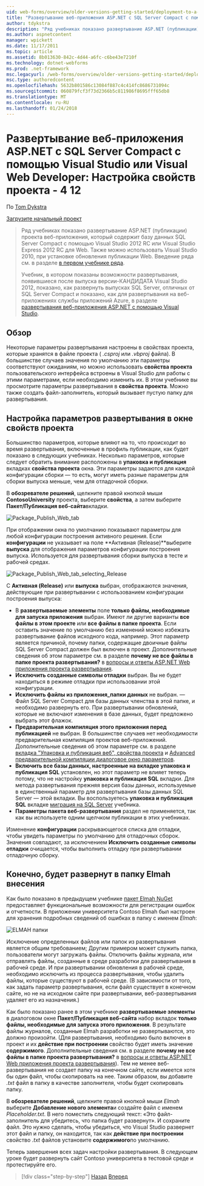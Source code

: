 ```yaml
---
uid: web-forms/overview/older-versions-getting-started/deployment-to-a-hosting-provider/deployment-to-a-hosting-provider-configuring-project-properties-4-of-12
title: "Развертывание веб-приложения ASP.NET с SQL Server Compact с помощью Visual Studio или Visual Web Developer: Настройка свойств проекта - 4 12 | Документы Microsoft"
author: tdykstra
description: "Ряд учебниках показано развертывание ASP.NET (публикации) проекта веб-приложения, который содержит базу данных SQL Server Compact с помощью Visual Stu..."
ms.author: aspnetcontent
manager: wpickett
ms.date: 11/17/2011
ms.topic: article
ms.assetid: 8b013630-842c-4d44-a6fc-c6be43e7210f
ms.technology: dotnet-webforms
ms.prod: .net-framework
msc.legacyurl: /web-forms/overview/older-versions-getting-started/deployment-to-a-hosting-provider/deployment-to-a-hosting-provider-configuring-project-properties-4-of-12
msc.type: authoredcontent
ms.openlocfilehash: 5632b801586c13084f887c4c414fc8686731094c
ms.sourcegitcommit: 060879fcf3f73d2366b5c811986f8695fff65db8
ms.translationtype: MT
ms.contentlocale: ru-RU
ms.lasthandoff: 01/24/2018
---
```

<a name="deploying-an-aspnet-web-application-with-sql-server-compact-using-visual-studio-or-visual-web-developer-configuring-project-properties---4-of-12"></a>Развертывание веб-приложения ASP.NET с SQL Server Compact с помощью Visual Studio или Visual Web Developer: Настройка свойств проекта - 4 12
====================
По [Tom Dykstra](https://github.com/tdykstra)

[Загрузите начальный проект](http://code.msdn.microsoft.com/Deploying-an-ASPNET-Web-4e31366b)

> Ряд учебниках показано развертывание ASP.NET (публикации) проекта веб-приложения, который содержит базу данных SQL Server Compact с помощью Visual Studio 2012 RC или Visual Studio Express 2012 RC для Web. Также можно использовать Visual Studio 2010, при установке обновления публикации Web. Введение ряда см. в разделе [в первом учебнике ряда](deployment-to-a-hosting-provider-introduction-1-of-12.md).
> 
> Учебник, в котором показаны возможности развертывания, появившиеся после выпуска версии-КАНДИДАТА Visual Studio 2012, показано, как развернуть выпусках SQL Server, отличных от SQL Server Compact и показано, как для развертывания на веб-приложениях службы приложений Azure, в разделе [развертывания веб-приложения ASP.NET с помощью Visual Studio](../../deployment/visual-studio-web-deployment/introduction.md).


## <a name="overview"></a>Обзор

Некоторые параметры развертывания настроены в свойствах проекта, которые хранятся в файле проекта ( *.csproj* или *.vbproj* файла). В большинстве случаев значения по умолчанию эти параметры соответствуют ожиданиям, но можно использовать **свойства проекта** пользовательского интерфейса встроены в Visual Studio для работы с этими параметрами, если необходимо изменить их. В этом учебнике вы просмотрите параметры развертывания в **свойства проекта**. Можно также создать файл-заполнитель, который вызывает пустую папку для развертывания.

## <a name="configuring-deployment-settings-in-the-project-properties-window"></a>Настройка параметров развертывания в окне свойств проекта

Большинство параметров, которые влияют на то, что происходит во время развертывания, включенные в профиль публикации, как будет показано в следующих учебниках. Несколько параметров, которые следует обратить внимание расположены в **упаковка и публикация** вкладках **свойства проекта** окна. Эти параметры задаются для каждой конфигурации сборки — то есть, могут иметь разные параметры для сборки выпуска меньше, чем для отладочной сборки.

В **обозревателе решений**, щелкните правой кнопкой мыши **ContosoUniversity** проекта, выберите **свойства**, а затем выберите **Пакет/Публикация веб-сайта**вкладки.

![Package_Publish_Web_tab](deployment-to-a-hosting-provider-configuring-project-properties-4-of-12/_static/image1.png)

При отображении окна по умолчанию показывают параметры для любой конфигурации построения активного решения. Если **конфигурации** не указывает на поле **Активная (Release)**выберите **выпуска** для отображения параметров конфигурации построения выпуска. Используется для развертывания сборки выпуска в тесте и рабочей средах.

![Package_Publish_Web_tab_selecting_Release](deployment-to-a-hosting-provider-configuring-project-properties-4-of-12/_static/image2.png)

С **Активная (Release)** или **выпуска** выбран, отображаются значения, действующие при развертывании с использованием конфигурации построения выпуска:

- В **развертываемые элементы** поле **только файлы, необходимые для запуска приложения** выбран. Имеют ли другие варианты **все файлы в этом проекте** или **все файлы в папке проекта**. Если оставить значение по умолчанию без изменений можно избежать развертывание файлов исходного кода, например. Этот параметр является причиной, почему папки, содержащие двоичные файлы SQL Server Compact должен был включен в проект. Дополнительные сведения об этом параметре см. в разделе **почему не все файлы в папке проекта развертывания?** в [вопросы и ответы ASP.NET Web приложения проекта развертывания](https://msdn.microsoft.com/library/ee942158.aspx).
- **Исключить созданные символы отладки** выбран. Вы не будет находиться в режиме отладки при использовании этой конфигурации.
- **Исключить файлы из приложения\_папки данных** не выбран. — Файл SQL Server Compact для базы данных членства в этой папке, и необходимо развернуть его. При развертывании обновлений, которые не включают изменения в базе данных, будет предложено выбрать этот флажок.
- **Предварительная компиляция этого приложения перед публикацией** не выбран. В большинстве случаев нет необходимости предварительная компиляция проектов веб-приложений. Дополнительные сведения об этом параметре см. в разделе [вкладка "Упаковка и публикация веб", свойства проекта](https://msdn.microsoft.com/library/dd410108(v=vs.110).aspx) и [Advanced предварительной компиляции диалоговое окно параметров](https://msdn.microsoft.com/library/hh475319(v=vs.110).aspx).
- **Включить все базы данных, настроенные на вкладке упаковка и публикация SQL** установлен, но этот параметр не влияет теперь потому, что не настройку **упаковка и публикация SQL** вкладки. Для метода развертывания прежняя версия базы данных, используемые в единственный параметр для развертывания базы данных SQL Server — этой вкладки. Вы воспользуетесь **упаковка и публикация SQL** вкладке [миграция на SQL Server](deployment-to-a-hosting-provider-migrating-to-sql-server-10-of-12.md) учебника.
- **Параметры пакета веб-развертывания** раздел не применяется, так как вы используете одним щелчком публикации в этих учебниках.

Изменение **конфигурации** раскрывающегося списка для отладки, чтобы увидеть параметры по умолчанию для отладочных сборок. Значения совпадают, за исключением **Исключить созданные символы отладки** очищается, чтобы выполнить отладку при развертывании отладочную сборку.

## <a name="making-sure-that-the-elmah-folder-gets-deployed"></a>Конечно, будет развернут в папку Elmah внесения

Как было показано в предыдущем учебнике [пакет Elmah NuGet](http://www.hanselman.com/blog/NuGetPackageOfTheWeek7ELMAHErrorLoggingModulesAndHandlersWithSQLServerCompact.aspx) предоставляет функциональные возможности для регистрации ошибок и отчетности. В приложении университета Contoso Elmah был настроен для хранения подробных сведений об ошибках в папку с именем *Elmah*:

![ELMAH папки](deployment-to-a-hosting-provider-configuring-project-properties-4-of-12/_static/image3.png)

Исключение определенных файлов или папок из развертывания является общим требованием; Другим примером может служить папка, пользователи могут загружать файлы. Отключить файлы журнала, или отправлять файлы, созданные в среде разработки для развертывания в рабочей среде. И при развертывании обновления в рабочей среде, необходимо исключить из процесса развертывания, чтобы удалить файлы, которые существуют в рабочей среде. (В зависимости от того, как задать параметр развертывания, если файл существует в конечном сайте, но не на исходном сайте при развертывании, веб-развертывания удаляет его из назначения.)

Как было показано ранее в этом учебнике **развертываемые элементы** в диалоговом окне **Пакет/Публикация веб-сайта** набор вкладок **только файлы, необходимые для запуска этого приложения**. В результате файлы журналов, созданные Elmah разработки не развертываются, это должно произойти. (Для развертывания, необходимо было включен в проект и их **действие при построении** свойство будет иметь значение **содержимого**. Дополнительные сведения см. в разделе **почему не все файлы в папке проекта развертывания?** в [вопросы и ответы ASP.NET Web приложения проекта развертывания](https://msdn.microsoft.com/library/ee942158.aspx)). Тем не менее веб-развертывания не создает папку на конечном сайте, если имеется хотя бы один файл, чтобы скопировать на нее. Таким образом, вы добавите *.txt* файл в папку в качестве заполнителя, чтобы будет скопировать папку.

В **обозревателе решений**, щелкните правой кнопкой мыши *Elmah* выберите **Добавление нового элемента**и создайте файл с именем *Placeholder.txt*. В него поместить следующий текст: «Это файл-заполнитель для убедитесь, что папка будет развернут». И сохраните файл. Это нужно сделать, чтобы убедиться, что Visual Studio развернет этот файл и папку, он находится, так как **действие при построении** свойство *.txt* файлов установите **содержимого**по умолчанию.

Теперь завершения всех задач настройки развертывания. В следующем уроке будет развернуть сайт Contoso университета в тестовой среде и протестируйте его.

>[!div class="step-by-step"]
[Назад](deployment-to-a-hosting-provider-web-config-file-transformations-3-of-12.md)
[Вперед](deployment-to-a-hosting-provider-deploying-to-iis-as-a-test-environment-5-of-12.md)
